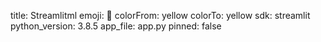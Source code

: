 
title: Streamlitml
emoji: 👀
colorFrom: yellow
colorTo: yellow
sdk: streamlit
python_version: 3.8.5
app_file: app.py
pinned: false

